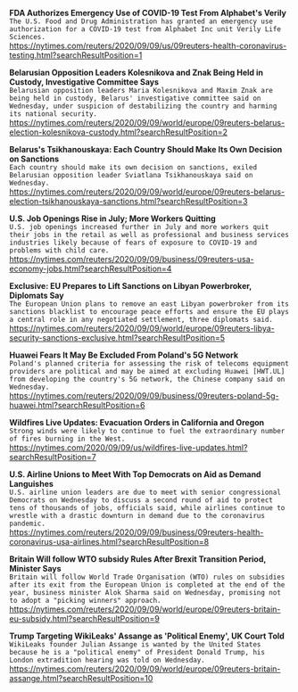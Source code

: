 **FDA Authorizes Emergency Use of COVID-19 Test From Alphabet's Verily**\
`The U.S. Food and Drug Administration has granted an emergency use authorization for a COVID-19 test from Alphabet Inc unit Verily Life Sciences. `\
https://nytimes.com/reuters/2020/09/09/us/09reuters-health-coronavirus-testing.html?searchResultPosition=1

**Belarusian Opposition Leaders Kolesnikova and Znak Being Held in Custody, Investigative Committee Says**\
`Belarusian opposition leaders Maria Kolesnikova and Maxim Znak are being held in custody, Belarus' investigative committee said on Wednesday, under suspicion of destabilizing the country and harming its national security. `\
https://nytimes.com/reuters/2020/09/09/world/europe/09reuters-belarus-election-kolesnikova-custody.html?searchResultPosition=2

**Belarus's Tsikhanouskaya: Each Country Should Make Its Own Decision on Sanctions**\
`Each country should make its own decision on sanctions, exiled Belarusian opposition leader Sviatlana Tsikhanouskaya said on Wednesday.`\
https://nytimes.com/reuters/2020/09/09/world/europe/09reuters-belarus-election-tsikhanouskaya-sanctions.html?searchResultPosition=3

**U.S. Job Openings Rise in July; More Workers Quitting**\
`U.S. job openings increased further in July and more workers quit their jobs in the retail as well as professional and business services industries likely because of fears of exposure to COVID-19 and problems with child care.`\
https://nytimes.com/reuters/2020/09/09/business/09reuters-usa-economy-jobs.html?searchResultPosition=4

**Exclusive: EU Prepares to Lift Sanctions on Libyan Powerbroker, Diplomats Say**\
`The European Union plans to remove an east Libyan powerbroker from its sanctions blacklist to encourage peace efforts and ensure the EU plays a central role in any negotiated settlement, three diplomats said.`\
https://nytimes.com/reuters/2020/09/09/world/europe/09reuters-libya-security-sanctions-exclusive.html?searchResultPosition=5

**Huawei Fears It May Be Excluded From Poland's 5G Network**\
`Poland's planned criteria for assessing the risk of telecoms equipment providers are political and may be aimed at excluding Huawei [HWT.UL] from developing the country's 5G network, the Chinese company said on Wednesday. `\
https://nytimes.com/reuters/2020/09/09/business/09reuters-poland-5g-huawei.html?searchResultPosition=6

**Wildfires Live Updates: Evacuation Orders in California and Oregon**\
`Strong winds were likely to continue to fuel the extraordinary number of fires burning in the West.`\
https://nytimes.com/2020/09/09/us/wildfires-live-updates.html?searchResultPosition=7

**U.S. Airline Unions to Meet With Top Democrats on Aid as Demand Languishes**\
`U.S. airline union leaders are due to meet with senior congressional Democrats on Wednesday to discuss a second round of aid to protect tens of thousands of jobs, officials said, while airlines continue to wrestle with a drastic downturn in demand due to the coronavirus pandemic.`\
https://nytimes.com/reuters/2020/09/09/business/09reuters-health-coronavirus-usa-airlines.html?searchResultPosition=8

**Britain Will follow WTO subsidy Rules After Brexit Transition Period, Minister Says**\
`Britain will follow World Trade Organisation (WTO) rules on subsidies after its exit from the European Union is completed at the end of the year, business minister Alok Sharma said on Wednesday, promising not to adopt a "picking winners" approach.`\
https://nytimes.com/reuters/2020/09/09/world/europe/09reuters-britain-eu-subsidy.html?searchResultPosition=9

**Trump Targeting WikiLeaks' Assange as 'Political Enemy', UK Court Told**\
`WikiLeaks founder Julian Assange is wanted by the United States because he is a "political enemy" of President Donald Trump, his London extradition hearing was told on Wednesday.`\
https://nytimes.com/reuters/2020/09/09/world/europe/09reuters-britain-assange.html?searchResultPosition=10

